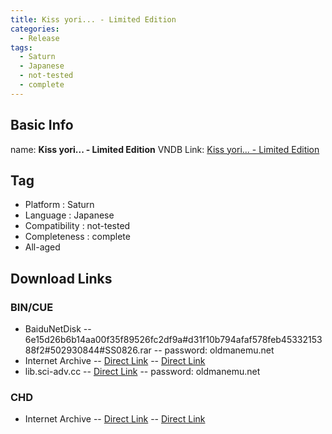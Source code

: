 ```yaml
---
title: Kiss yori... - Limited Edition
categories:
  - Release
tags:
  - Saturn
  - Japanese
  - not-tested
  - complete
---
```

## Basic Info

name: **Kiss yori... - Limited Edition**
VNDB Link: [Kiss yori... - Limited Edition](https://vndb.org/r11559)

## Tag
 - Platform : Saturn
 - Language : Japanese
 - Compatibility : not-tested
 - Completeness : complete
 - All-aged

## Download Links
### BIN/CUE
 - BaiduNetDisk
 -- 6e15d26b6b14aa00f35f89526fc2df9a#d31f10b794afaf578feb4533215388f2#502930844#SS0826.rar
 -- password: oldmanemu.net
 - Internet Archive
 -- [Direct Link](https://archive.org/download/redump.ss.revival/Kiss%20yori...%20%28Japan%29.zip)
 -- [Direct Link](https://archive.org/download/redump.ss.revival/Kiss%20yori...%20%28Japan%29%20%28Rev%20A%29.zip)
 - lib.sci-adv.cc
 -- [Direct Link](https://pan.mcseekeri.top/api/raw/?path=/K%E7%A4%BE%E6%95%B4%E5%90%88/SS0826.rar)
 -- password: oldmanemu.net
### CHD
 - Internet Archive
 -- [Direct Link](https://archive.org/download/chd_saturn/CHD-Saturn/Japan/Kiss%20yori...%20%28Japan%29.chd)
 -- [Direct Link](https://archive.org/download/chd_saturn/CHD-Saturn/Japan/Kiss%20yori...%20%28Japan%29%20%28Rev%20A%29.chd)